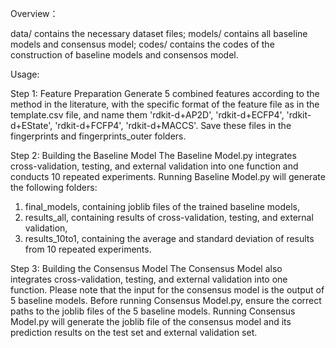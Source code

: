 Overview：

data/ contains the necessary dataset files;
models/ contains all baseline models and consensus model;
codes/ contains the codes of the construction of baseline models and consensos model.

Usage:

Step 1: Feature Preparation
Generate 5 combined features according to the method in the literature, with the specific format of the feature file as in the template.csv file, and name them 'rdkit-d+AP2D', 'rdkit-d+ECFP4', 'rdkit-d+EState', 'rdkit-d+FCFP4', 'rdkit-d+MACCS'. Save these files in the fingerprints and fingerprints_outer folders.

Step 2: Building the Baseline Model
The Baseline Model.py integrates cross-validation, testing, and external validation into one function and conducts 10 repeated experiments.
Running Baseline Model.py will generate the following folders: 
1. final_models, containing joblib files of the trained baseline models, 
2. results_all, containing results of cross-validation, testing, and external validation, 
3. results_10to1, containing the average and standard deviation of results from 10 repeated experiments.

Step 3: Building the Consensus Model
The Consensus Model also integrates cross-validation, testing, and external validation into one function.
Please note that the input for the consensus model is the output of 5 baseline models. Before running Consensus Model.py, ensure the correct paths to the joblib files of the 5 baseline models.
Running Consensus Model.py will generate the joblib file of the consensus model and its prediction results on the test set and external validation set.
